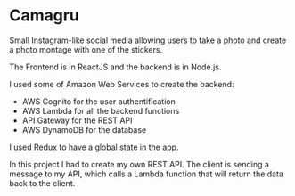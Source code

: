 # Camagru

Small Instagram-like social media allowing users to take a photo and create a photo montage with one of the stickers.

The Frontend is in ReactJS and the backend is in Node.js.

I used some of Amazon Web Services to create the backend:
- AWS Cognito for the user authentification
- AWS Lambda for all the backend functions
- API Gateway for the REST API
- AWS DynamoDB for the database

I used Redux to have a global state in the app.

In this project I had to create my own REST API. The client is sending a message to my API, which calls a Lambda function 
that will return the data back to the client.
